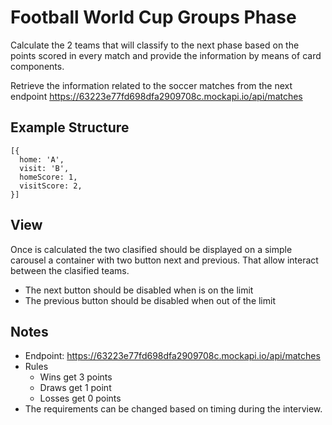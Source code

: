 # Football World Cup Groups Phase

Calculate the 2 teams that will classify to the next phase based on the points scored in every match and provide the information by means of card components.

Retrieve the information related to the soccer matches from the next endpoint https://63223e77fd698dfa2909708c.mockapi.io/api/matches

## Example Structure

```
[{
  home: 'A',
  visit: 'B',
  homeScore: 1,
  visitScore: 2,
}]
```

## View

Once is calculated the two clasified should be displayed on a simple carousel a container with two button next and previous. That allow interact between the clasified teams.

- The next button should be disabled when is on the limit
- The previous button should be disabled when out of the limit

## Notes

- Endpoint: https://63223e77fd698dfa2909708c.mockapi.io/api/matches
- Rules
  - Wins get 3 points
  - Draws get 1 point
  - Losses get 0 points
- The requirements can be changed based on timing during the interview.
